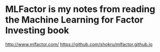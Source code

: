 # MLFactor is my notes from reading the Machine Learning for Factor Investing book 
http://www.mlfactor.com/
https://github.com/shokru/mlfactor.github.io
